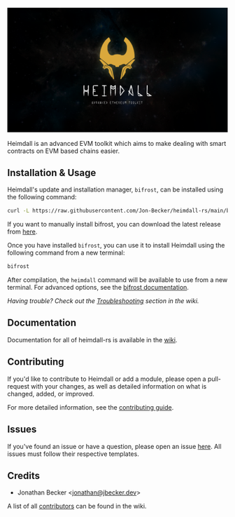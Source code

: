 ![Heimdall-RS](./preview.png?raw=true)

Heimdall is an advanced EVM toolkit which aims to make dealing with smart contracts on EVM based chains easier.

## Installation & Usage

Heimdall's update and installation manager, `bifrost`, can be installed using the following command:

```bash
curl -L https://raw.githubusercontent.com/Jon-Becker/heimdall-rs/main/bifrost/install | bash
```

If you want to manually install bifrost, you can download the latest release from [here](./bifrost/bifrost).

Once you have installed `bifrost`, you can use it to install Heimdall using the following command from a new terminal:

```bash
bifrost
```

After compilation, the `heimdall` command will be available to use from a new terminal. For advanced options, see the [bifrost documentation]().

_Having trouble? Check out the [Troubleshooting](https://jbecker.dev/r/heimdall-rs/wiki/troubleshooting) section in the wiki._

## Documentation

Documentation for all of heimdall-rs is available in the [wiki](https://jbecker.dev/r/heimdall-rs/wiki).

## Contributing

If you'd like to contribute to Heimdall or add a module, please open a pull-request with your changes, as well as detailed information on what is changed, added, or improved.

For more detailed information, see the [contributing guide](https://jbecker.dev/r/heimdall-rs/wiki/contributing).

## Issues

If you've found an issue or have a question, please open an issue [here](https://jbecker.dev/r/heimdall-rs/issues). All issues must follow their respective templates.

## Credits
- Jonathan Becker \<jonathan@jbecker.dev>

A list of all [contributors](https://jbecker.dev/r/heimdall-rs/wiki/contributors) can be found in the wiki.

